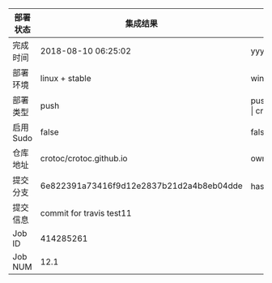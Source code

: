 部署状态 | 集成结果 | 参考值
---|---|---
完成时间 | 2018-08-10 06:25:02 | yyyy-mm-dd hh:mm:ss
部署环境 | linux + stable | window \| linux + stable
部署类型 | push | push \| pull_request \| api \| cron
启用Sudo | false | false \| true
仓库地址 | crotoc/crotoc.github.io | owner_name/repo_name
提交分支 | 6e822391a73416f9d12e2837b21d2a4b8eb04dde | hash 16位
提交信息 | commit for travis test11 |
Job ID   | 414285261 |
Job NUM  | 12.1 |
